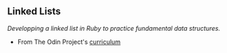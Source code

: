 ## Linked Lists

_Developping a linked list in Ruby to practice fundamental data structures._

* From The Odin Project's [curriculum](https://www.theodinproject.com/paths/full-stack-ruby-on-rails/courses/ruby-programming/lessons/linked-lists)
